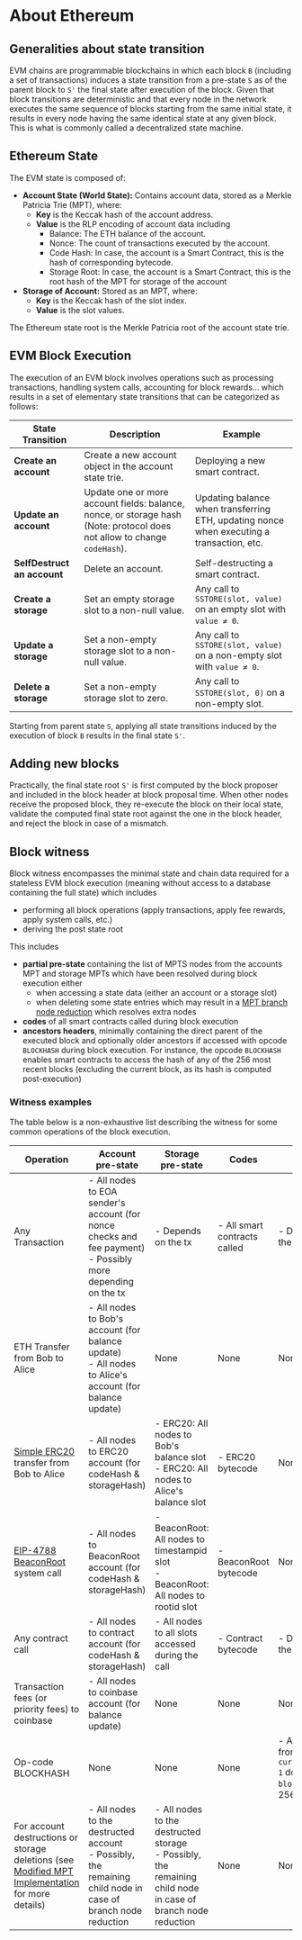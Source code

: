 # About Ethereum

## Generalities about state transition

EVM chains are programmable blockchains in which each block `B` (including a set of transactions) induces a state transition from a pre-state `S` as of the parent block to `S'` the final state after execution of the block. Given that block transitions are deterministic and that every node in the network executes the same sequence of blocks starting from the same initial state, it results in every node having the same identical state at any given block. This is what is commonly called a decentralized state machine.

## Ethereum State

The EVM state is composed of:

- **Account State (World State):** Contains account data, stored as a Merkle Patricia Trie (MPT), where:
  - **Key** is the Keccak hash of the account address.
  - **Value** is the RLP encoding of account data including
    - Balance: The ETH balance of the account.
    - Nonce: The count of transactions executed by the account.
    - Code Hash: In case, the account is a Smart Contract, this is the hash of corresponding bytecode.
    - Storage Root: In case, the account is a Smart Contract, this is the root hash of the MPT for storage of the account
- **Storage of Account:** Stored as an MPT, where:
  - **Key** is the Keccak hash of the slot index.
  - **Value** is the slot values.

The Ethereum state root is the Merkle Patricia root of the account state trie.

## EVM Block Execution

The execution of an EVM block involves operations such as processing transactions, handling system calls, accounting for block rewards... which results in a set of elementary state transitions that can be categorized as follows:

| **State Transition**            | **Description**                                                                                                    | **Example**                                                                                      |
|---------------------------|--------------------------------------------------------------------------------------------------------------------|--------------------------------------------------------------------------------------------------|
| **Create an account**     | Create a new account object in the account state trie.                                                             | Deploying a new smart contract.                                                                 |
| **Update an account**     | Update one or more account fields: balance, nonce, or storage hash (Note: protocol does not allow to change `codeHash`).           | Updating balance when transferring ETH, updating nonce when executing a transaction, etc.       |
| **SelfDestruct an account** | Delete an account.                                                                                                | Self-destructing a smart contract.                                                              |
| **Create a storage**      | Set an empty storage slot to a non-null value.                                                                     | Any call to `SSTORE(slot, value)` on an empty slot with `value ≠ 0`.                        |
| **Update a storage**      | Set a non-empty storage slot to a non-null value.                                                                  | Any call to `SSTORE(slot, value)` on a non-empty slot with `value ≠ 0`.                     |
| **Delete a storage**      | Set a non-empty storage slot to zero.                                                                              | Any call to `SSTORE(slot, 0)` on a non-empty slot.                                              |

Starting from parent state `S`, applying all state transitions induced by the execution of block `B` results in the final state `S'`.

## Adding new blocks

Practically, the final state root `S'` is first computed by the block proposer and included in the block header at block proposal time. When other nodes receive the proposed block, they re-execute the block on their local state, validate the computed final state root against the one in the block header, and reject the block in case of a mismatch.

## Block witness

Block witness encompasses the minimal state and chain data required for a stateless EVM block execution (meaning without access to a database containing the full state) which includes
- performing all block operations (apply transactions, apply fee rewards, apply system calls, etc.) 
- deriving the post state root

This includes
- **partial pre-state** containing the list of MPTS nodes from the accounts MPT and storage MPTs which have been resolved during block execution either 
   - when accessing a state data (either an account or a storage slot)
   - when deleting some state entries which may result in a [MPT branch node reduction](modified-mpt.md#branch-node-reduction) which resolves extra nodes
- **codes** of all smart contracts called during block execution
- **ancestors headers**, minimally containing the direct parent of the executed block and optionally older ancestors if accessed with opcode `BLOCKHASH` during block execution. For instance, the opcode `BLOCKHASH` enables smart contracts to access the hash of any of the 256 most recent blocks (excluding the current block, as its hash is computed post-execution)

### Witness examples

The table below is a non-exhaustive list describing the witness for some common operations of the block execution.

| **Operation**                                                                                                                                 	| **Account pre-state**                                                                                          	| **Storage pre-state**                                                                                          	| **Codes**                    	| **Ancestors**                                                                 	|
|-----------------------------------------------------------------------------------------------------------------------------------------------	|----------------------------------------------------------------------------------------------------------------	|----------------------------------------------------------------------------------------------------------------	|------------------------------	|-------------------------------------------------------------------------------	|
| Any Transaction                                                                                                                               	| - All nodes to EOA sender's account (for nonce checks and fee payment)<br>- Possibly more depending on the tx  	| - Depends on the tx                                                                                            	| - All smart contracts called 	| - Depends on the tx                                                           	|
| ETH Transfer from Bob to Alice                                                                                                                	| - All nodes to Bob's account (for balance update)<br>- All nodes to Alice's account (for balance update)       	| None                                                                                                           	| None                         	| None                                                                          	|
| [Simple ERC20](https://github.com/OpenZeppelin/openzeppelin-contracts/blob/master/contracts/token/ERC20/ERC20.sol) transfer from Bob to Alice 	| - All nodes to ERC20 account (for codeHash & storageHash)                                                      	| - ERC20: All nodes to Bob's balance slot<br>- ERC20: All nodes to Alice's balance slot                         	| - ERC20 bytecode             	| None                                                                          	|
| [EIP-4788 BeaconRoot](https://eips.ethereum.org/EIPS/eip-4788) system call                                                                    	| - All nodes to BeaconRoot account (for codeHash & storageHash)                                                 	| - BeaconRoot: All nodes to timestampid slot<br>- BeaconRoot: All nodes to rootid slot                          	| - BeaconRoot bytecode        	| None                                                                          	|
| Any contract call                                                                                                                             	| - All nodes to contract account (for codeHash & storageHash)                                                   	| - All nodes to all slots accessed during the call                                                              	| - Contract bytecode          	| - Depends on the call                                                         	|
| Transaction fees (or priority fees) to coinbase                                                                                               	| - All nodes to coinbase account (for balance update)                                                           	| None                                                                                                           	| None                         	| None                                                                          	|
| Op-code BLOCKHASH <blocknum>                                                                                                                  	| None                                                                                                           	| None                                                                                                           	| None                         	| - All headers from `currentBlockNum-1` down to `blockNum` (max. 256 headers)  	|
| For account destructions or storage deletions (see [Modified MPT Implementation](modified-mpt.md) for more details)                           	| - All nodes to the destructed account<br>- Possibly, the remaining child node in case of branch node reduction 	| - All nodes to the destructed storage<br>- Possibly, the remaining child node in case of branch node reduction 	| None                         	| None  
